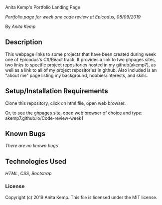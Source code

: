 Anita Kemp's Portfolio Landing Page

 _Portfolio page for week one code review at Epicodus, 08/09/2019_

 By _Anita Kemp_

## Description

This webpage links to some projects that have been created during week one of Epicodus's C#/React track. It provides a link to two ghpages sites, two links to specific project repositories hosted in my github(akemp7), as well as a link to all of my project repositories in github. Also included is an "about me" page listing my background, hobbies/interests, and skills.

## Setup/Installation Requirements

Clone this repository, click on html file, open web browser.

Or, to see the ghpages site, open web browser of choice and type: akemp7.github.io/Code-review-week1



## Known Bugs

_There are no known bugs_


## Technologies Used

_HTML_,
_CSS_,
_Bootstrap_

### License

Copyright (c) 2019 Anita Kemp.
This file is licensed under the MIT license.
